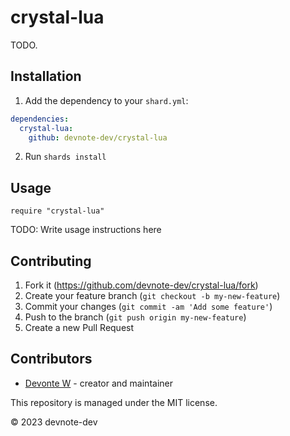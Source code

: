 # crystal-lua

TODO.

## Installation

1. Add the dependency to your `shard.yml`:

```yaml
dependencies:
  crystal-lua:
    github: devnote-dev/crystal-lua
```

2. Run `shards install`

## Usage

```crystal
require "crystal-lua"
```

TODO: Write usage instructions here

## Contributing

1. Fork it (<https://github.com/devnote-dev/crystal-lua/fork>)
2. Create your feature branch (`git checkout -b my-new-feature`)
3. Commit your changes (`git commit -am 'Add some feature'`)
4. Push to the branch (`git push origin my-new-feature`)
5. Create a new Pull Request

## Contributors

- [Devonte W](https://github.com/devnote-dev) - creator and maintainer

This repository is managed under the MIT license.

© 2023 devnote-dev

